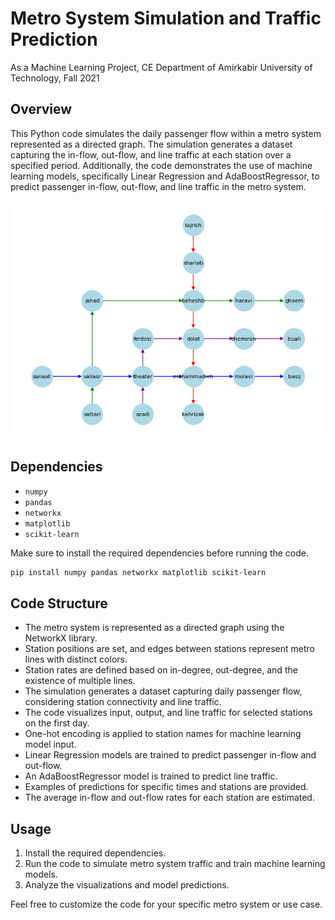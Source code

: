 # Metro System Simulation and Traffic Prediction
As a Machine Learning Project, CE Department of Amirkabir University of Technology, Fall 2021

## Overview
This Python code simulates the daily passenger flow within a metro system represented as a directed graph. The simulation generates a dataset capturing the in-flow, out-flow, and line traffic at each station over a specified period. Additionally, the code demonstrates the use of machine learning models, specifically Linear Regression and AdaBoostRegressor, to predict passenger in-flow, out-flow, and line traffic in the metro system.

<img src="Map.png" alt="Metro map" width="600"/>

## Dependencies
- `numpy`
- `pandas`
- `networkx`
- `matplotlib`
- `scikit-learn`

Make sure to install the required dependencies before running the code.

```bash
pip install numpy pandas networkx matplotlib scikit-learn
```

## Code Structure
- The metro system is represented as a directed graph using the NetworkX library.
- Station positions are set, and edges between stations represent metro lines with distinct colors.
- Station rates are defined based on in-degree, out-degree, and the existence of multiple lines.
- The simulation generates a dataset capturing daily passenger flow, considering station connectivity and line traffic.
- The code visualizes input, output, and line traffic for selected stations on the first day.
- One-hot encoding is applied to station names for machine learning model input.
- Linear Regression models are trained to predict passenger in-flow and out-flow.
- An AdaBoostRegressor model is trained to predict line traffic.
- Examples of predictions for specific times and stations are provided.
- The average in-flow and out-flow rates for each station are estimated.

## Usage
1. Install the required dependencies.
2. Run the code to simulate metro system traffic and train machine learning models.
3. Analyze the visualizations and model predictions.

Feel free to customize the code for your specific metro system or use case.
